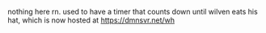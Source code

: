 nothing here rn. used to have a timer that counts down until wilven eats his hat, which is now hosted at https://dmnsvr.net/wh
